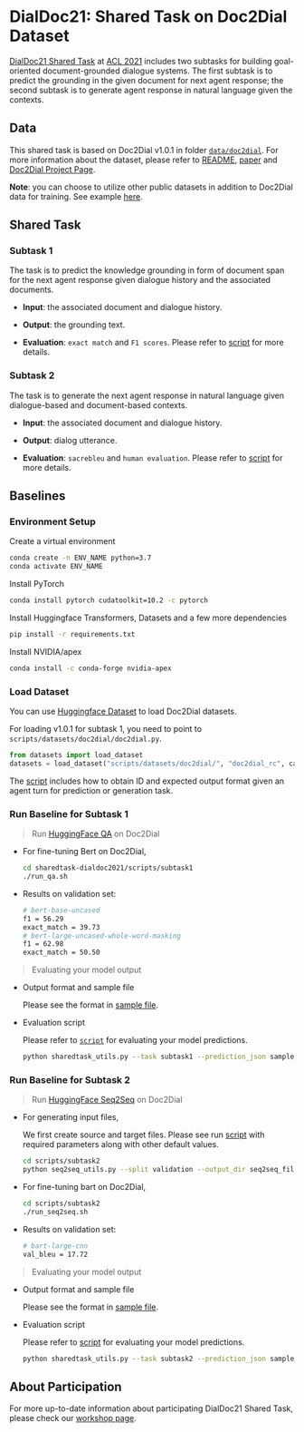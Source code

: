 # DialDoc21: Shared Task on Doc2Dial Dataset

[DialDoc21 Shared Task](https://doc2dial.github.io/workshop2021/shared.html) at [ACL 2021](https://2021.aclweb.org) includes two subtasks for building goal-oriented document-grounded dialogue systems. The first subtask is to predict the grounding in the given document for next agent response; the second subtask is to generate agent response in natural language given the contexts.

## Data

This shared task is based on Doc2Dial v1.0.1 in folder [`data/doc2dial`](data/doc2dial). For more information about the dataset, please refer to [README](data/doc2dial/DATA_README.md), [paper](https://arxiv.org/abs/2011.06623) and [Doc2Dial Project Page](https://doc2dial.github.io/).


**Note**: you can choose to utilize other public datasets in addition to Doc2Dial data for training. See example [here](https://mrqa.github.io/2019/shared).

## Shared Task

### Subtask 1

The task is to predict the knowledge grounding in form of document span for the next agent response given dialogue history and the associated documents.

- **Input**: the associated document and dialogue history.

- **Output**: the grounding text.

- **Evaluation**: `exact match` and `F1 scores`. Please refer to [script](scripts/sharedtask_utils.py) for more details.

### Subtask 2

The task is to generate the next agent response in natural language given dialogue-based and document-based contexts.

- **Input**: the associated document and dialogue history.

- **Output**: dialog utterance.

- **Evaluation**: `sacrebleu` and `human evaluation`. Please refer to [script](scripts/sharedtask_utils.py) for more details.


## Baselines

### **Environment Setup**

Create a virtual environment

```bash
conda create -n ENV_NAME python=3.7
conda activate ENV_NAME
````

Install PyTorch

```bash
conda install pytorch cudatoolkit=10.2 -c pytorch
```

Install Huggingface Transformers, Datasets and a few more dependencies

```bash
pip install -r requirements.txt
```

Install NVIDIA/apex

```bash
conda install -c conda-forge nvidia-apex 
```

### **Load Dataset**

You can use [Huggingface Dataset](https://huggingface.co/docs/datasets/loading_datasets.html) to load Doc2Dial datasets. 

For loading v1.0.1 for subtask 1, you need to point to `scripts/datasets/doc2dial/doc2dial.py`.

```python
from datasets import load_dataset
datasets = load_dataset("scripts/datasets/doc2dial/", "doc2dial_rc", cache_dir="YOUR_LOCAL_CACHE")
```

The [script](scripts/sharedtask_utils.py) includes how to obtain ID and expected output format given an agent turn for prediction or generation task.

### **Run Baseline for Subtask 1**


> Run [HuggingFace QA](https://github.com/huggingface/transformers/tree/master/examples/question-answering) on Doc2Dial

- For fine-tuning Bert on Doc2Dial,

    ```bash
    cd sharedtask-dialdoc2021/scripts/subtask1
    ./run_qa.sh
    ```

- Results on validation set:

    ```bash
    # bert-base-uncased
    f1 = 56.29 
    exact_match = 39.73
    # bert-large-uncased-whole-word-masking
    f1 = 62.98
    exact_match = 50.50
    ```

> Evaluating your model output

- Output format and sample file

    Please see the format in [sample file](scripts/sample_files/sample_prediction_subtask1.json).

- Evaluation script

    Please refer to [`script`](scripts/sharedtask_utils.py) for evaluating your model predictions.

    ```bash
    python sharedtask_utils.py --task subtask1 --prediction_json sample_files/sample_prediction_subtask1.json
    ```

### **Run Baseline for Subtask 2**

> Run [HuggingFace Seq2Seq](https://github.com/huggingface/transformers/tree/master/examples/seq2seq) on Doc2Dial

- For generating input files,

    We first create source and target files. Please see run [script](scripts/subtask2/seq2seq_utils.py) with required parameters along with other default values.

    ```bash
    cd scripts/subtask2
    python seq2seq_utils.py --split validation --output_dir seq2seq_files
    ```

- For fine-tuning bart on Doc2Dial,

    ```bash
    cd scripts/subtask2
    ./run_seq2seq.sh
    ```

- Results on validation set:

    ```bash
    # bart-large-cnn
    val_bleu = 17.72
    ```

> Evaluating your model output

- Output format and sample file

    Please see the format in [sample file](scripts/sample_files/sample_prediction_subtask2.json).

- Evaluation script

    Please refer to [script](scripts/sharedtask_utils.py) for evaluating your model predictions.

    ```bash
    python sharedtask_utils.py --task subtask2 --prediction_json sample_files/sample_prediction_subtask2.json
    ```

## About Participation

For more up-to-date information about participating DialDoc21 Shared Task, please check our [workshop page](https://doc2dial.github.io/workshop2021/shared.html).